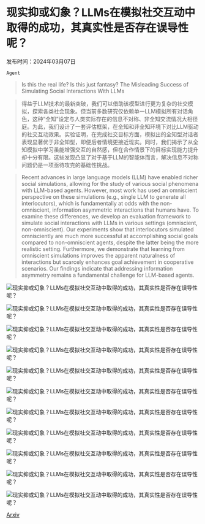 # 现实抑或幻象？LLMs在模拟社交互动中取得的成功，其真实性是否存在误导性呢？

发布时间：2024年03月07日

`Agent`

> Is this the real life? Is this just fantasy? The Misleading Success of Simulating Social Interactions With LLMs

> 得益于LLM技术的最新突破，我们可以借助该模型进行更为复杂的社交模拟，探索各类社会现象。但当前多数研究仅依赖单一LLM模拟所有对话角色，这种“全知”设定与人类实际存在的信息不对称、非全知交流情况大相径庭。为此，我们设计了一套评估框架，在全知和非全知环境下对比LLM驱动的社交互动效果。实验证明，在完成社交目标方面，模拟出的全知型对话者表现显著优于非全知型，即便后者情境更接近现实。同时，我们揭示了从全知模拟中学习虽能增强交互的自然感，但在合作情景下的目标实现能力提升却十分有限。这些发现凸显了对于基于LLM的智能体而言，解决信息不对称问题仍是一项亟待攻克的基础性挑战。

> Recent advances in large language models (LLM) have enabled richer social simulations, allowing for the study of various social phenomena with LLM-based agents. However, most work has used an omniscient perspective on these simulations (e.g., single LLM to generate all interlocutors), which is fundamentally at odds with the non-omniscient, information asymmetric interactions that humans have. To examine these differences, we develop an evaluation framework to simulate social interactions with LLMs in various settings (omniscient, non-omniscient). Our experiments show that interlocutors simulated omnisciently are much more successful at accomplishing social goals compared to non-omniscient agents, despite the latter being the more realistic setting. Furthermore, we demonstrate that learning from omniscient simulations improves the apparent naturalness of interactions but scarcely enhances goal achievement in cooperative scenarios. Our findings indicate that addressing information asymmetry remains a fundamental challenge for LLM-based agents.

![现实抑或幻象？LLMs在模拟社交互动中取得的成功，其真实性是否存在误导性呢？](../../../paper_images/2403.05020/x1.png)

![现实抑或幻象？LLMs在模拟社交互动中取得的成功，其真实性是否存在误导性呢？](../../../paper_images/2403.05020/goal_completion.png)

![现实抑或幻象？LLMs在模拟社交互动中取得的成功，其真实性是否存在误导性呢？](../../../paper_images/2403.05020/x2.png)

![现实抑或幻象？LLMs在模拟社交互动中取得的成功，其真实性是否存在误导性呢？](../../../paper_images/2403.05020/x3.png)

![现实抑或幻象？LLMs在模拟社交互动中取得的成功，其真实性是否存在误导性呢？](../../../paper_images/2403.05020/goal_completion_ft.png)

![现实抑或幻象？LLMs在模拟社交互动中取得的成功，其真实性是否存在误导性呢？](../../../paper_images/2403.05020/x4.png)

![现实抑或幻象？LLMs在模拟社交互动中取得的成功，其真实性是否存在误导性呢？](../../../paper_images/2403.05020/generative_agents_2.png)

![现实抑或幻象？LLMs在模拟社交互动中取得的成功，其真实性是否存在误导性呢？](../../../paper_images/2403.05020/x5.png)

![现实抑或幻象？LLMs在模拟社交互动中取得的成功，其真实性是否存在误导性呢？](../../../paper_images/2403.05020/mt_ft.png)

![现实抑或幻象？LLMs在模拟社交互动中取得的成功，其真实性是否存在误导性呢？](../../../paper_images/2403.05020/craig_ft.png)

![现实抑或幻象？LLMs在模拟社交互动中取得的成功，其真实性是否存在误导性呢？](../../../paper_images/2403.05020/x6.png)

[Arxiv](https://arxiv.org/abs/2403.05020)
